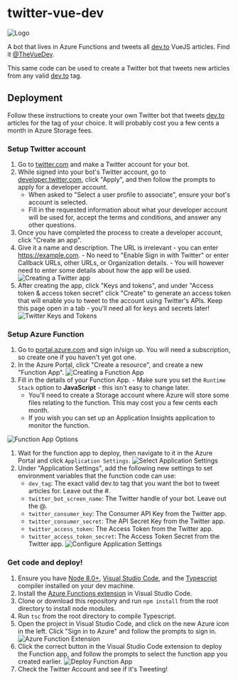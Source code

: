 # twitter-vue-dev

![Logo](images/logo.png?raw=true 'Logo')

A bot that lives in Azure Functions and tweets all [dev.to](https://dev.to) VueJS articles. Find it [@TheVueDev](https://twitter.com/TheVueDev).

This same code can be used to create a Twitter bot that tweets new articles from any valid [dev.to](https://dev.to) tag.

## Deployment

Follow these instructions to create your own Twitter bot that tweets [dev.to](https://dev.to) articles for the tag of your choice. It will probably cost you a few cents a month in Azure Storage fees.

### Setup Twitter account

1. Go to [twitter.com](https://twitter.com) and make a Twitter account for your bot.
1. While signed into your bot's Twitter account, go to [developer.twitter.com](https://developer.twitter.com), click "Apply", and then follow the prompts to apply for a developer account.
   - When asked to "Select a user profile to associate", ensure your bot's account is selected.
   - Fill in the requested information about what your developer account will be used for, accept the terms and conditions, and answer any other questions.
1. Once you have completed the process to create a developer account, click "Create an app".
1. Give it a name and description. The URL is irrelevant - you can enter https://example.com. - No need to "Enable Sign in with Twitter" or enter Callback URLs, other URLs, or Organization details. - You will however need to enter some details about how the app will be used.
   ![Creating a Twitter app](images/TwitterAppForm.png?raw=true 'TwitterAppForm')
1. After creating the app, click "Keys and tokens", and under "Access token & access token secret" click "Create" to generate an access token that will enable you to tweet to the account using Twitter's APIs. Keep this page open in a tab - you'll need all for keys and secrets later!
   ![Twitter Keys and Tokens](images/TwitterKeysAndTokens.png?raw=true 'TwitterKeysAndTokens')

### Setup Azure Function

1. Go to [portal.azure.com](https://portal.azure.com) and sign in/sign up. You will need a subscription, so create one if you haven't yet got one.
1. In the Azure Portal, click "Create a resource", and create a new "Function App".
   ![Creating a Function App](images/CreatingAFunctionApp.png?raw=true 'CreatingAFunctionApp')
1. Fill in the details of your Function App. - Make sure you set the `Runtime Stack` option to **JavaScript** - this isn't easy to change later.
   - You'll need to create a Storage account where Azure will store some files relating to the function. This may cost you a few cents each month.
   - If you wish you can set up an Application Insights application to monitor the function.

![Function App Options](images/FunctionAppOptions.png?raw=true 'FunctionAppOptions')

1. Wait for the function app to deploy, then navigate to it in the Azure Portal and click `Application Settings`.
   ![Select Application Settings](images/SelectApplicationSettings.png?raw=true 'SelectApplicationSettings')
1. Under "Application Settings", add the following new settings to set environment variables that the function code can use:
   - `dev_tag`: The exact valid dev.to tag that you want the bot to tweet articles for. Leave out the #.
   - `twitter_bot_screen_name`: The Twitter handle of your bot. Leave out the @.
   - `twitter_consumer_key`: The Consumer API Key from the Twitter app.
   - `twitter_consumer_secret`: The API Secret Key from the Twitter app.
   - `twitter_access_token`: The Access Token from the Twitter app.
   - `twitter_access_token_secret`: The Access Token Secret from the Twitter app.
     ![Configure Application Settings](images/ConfigureApplicationSettings.png?raw=true 'ConfigureApplicationSettings')

### Get code and deploy!

1. Ensure you have [Node 8.0+](https://nodejs.org), [Visual Studio Code](https://code.visualstudio.com/), and the [Typescript](https://www.typescriptlang.org/) compiler installed on your dev machine.
1. Install the [Azure Functions extension](https://marketplace.visualstudio.com/items?itemName=ms-azuretools.vscode-azurefunctions) in Visual Studio Code.
1. Clone or download this repository and run `npm install` from the root directory to install node modules.
1. Run `tsc` from the root directory to compile Typescript.
1. Open the project in Visual Studio Code, and click on the new Azure icon in the left. Click "Sign in to Azure" and follow the prompts to sign in.
   ![Azure Function Extension](images/AzureFunctionsExtension.png?raw=true 'AzureFunctionsExtension')
1. Click the correct button in the Visual Studio Code extension to deploy the Function app, and follow the prompts to select the function app you created earlier.
   ![Deploy Function App](images/DeployFunctionApp.png?raw=true 'DeployFunctionApp')
1. Check the Twitter Account and see if it's Tweeting!
